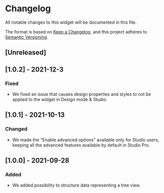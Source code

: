 # Changelog
All notable changes to this widget will be documented in this file.

The format is based on [Keep a Changelog](https://keepachangelog.com/en/1.0.0/), and this project adheres to [Semantic Versioning](https://semver.org/spec/v2.0.0.html).

## [Unreleased]

## [1.0.2] - 2021-12-3

### Fixed
- We fixed an issue that causes design properties and styles to not be applied to the widget in Design mode & Studio.

## [1.0.1] - 2021-10-13

### Changed
- We made the "Enable advanced options" available only for Studio users, keeping all the advanced features available by default in Studio Pro.

## [1.0.0] - 2021-09-28

### Added
- We added possibility to structure data representing a tree view.
